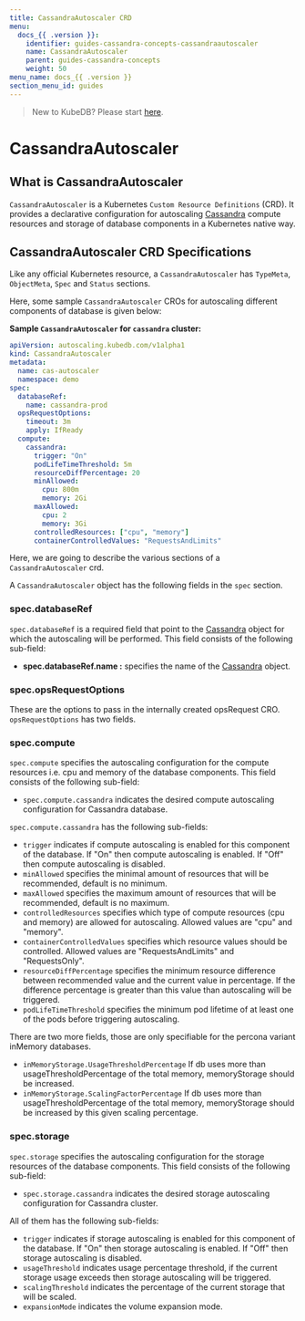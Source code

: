 ```yaml
---
title: CassandraAutoscaler CRD
menu:
  docs_{{ .version }}:
    identifier: guides-cassandra-concepts-cassandraautoscaler
    name: CassandraAutoscaler
    parent: guides-cassandra-concepts
    weight: 50
menu_name: docs_{{ .version }}
section_menu_id: guides
---
```


> New to KubeDB? Please start [here](/docs/README.md).

# CassandraAutoscaler

## What is CassandraAutoscaler

`CassandraAutoscaler` is a Kubernetes `Custom Resource Definitions` (CRD). It provides a declarative configuration for autoscaling [Cassandra](https://cassandra.apache.org/) compute resources and storage of database components in a Kubernetes native way.

## CassandraAutoscaler CRD Specifications

Like any official Kubernetes resource, a `CassandraAutoscaler` has `TypeMeta`, `ObjectMeta`, `Spec` and `Status` sections.

Here, some sample `CassandraAutoscaler` CROs for autoscaling different components of database is given below:

**Sample `CassandraAutoscaler` for `cassandra` cluster:**

```yaml
apiVersion: autoscaling.kubedb.com/v1alpha1
kind: CassandraAutoscaler
metadata:
  name: cas-autoscaler
  namespace: demo
spec:
  databaseRef:
    name: cassandra-prod
  opsRequestOptions:
    timeout: 3m
    apply: IfReady
  compute:
    cassandra:
      trigger: "On"
      podLifeTimeThreshold: 5m
      resourceDiffPercentage: 20
      minAllowed:
        cpu: 800m
        memory: 2Gi
      maxAllowed:
        cpu: 2
        memory: 3Gi
      controlledResources: ["cpu", "memory"]
      containerControlledValues: "RequestsAndLimits"
```

Here, we are going to describe the various sections of a `CassandraAutoscaler` crd.

A `CassandraAutoscaler` object has the following fields in the `spec` section.

### spec.databaseRef

`spec.databaseRef` is a required field that point to the [Cassandra](/docs/guides/cassandra/concepts/cassandra.md) object for which the autoscaling will be performed. This field consists of the following sub-field:

- **spec.databaseRef.name :** specifies the name of the [Cassandra](/docs/guides/cassandra/concepts/cassandra.md) object.

### spec.opsRequestOptions
These are the options to pass in the internally created opsRequest CRO. `opsRequestOptions` has two fields.

### spec.compute

`spec.compute` specifies the autoscaling configuration for the compute resources i.e. cpu and memory of the database components. This field consists of the following sub-field:

- `spec.compute.cassandra` indicates the desired compute autoscaling configuration for Cassandra database.


`spec.compute.cassandra` has the following sub-fields:

- `trigger` indicates if compute autoscaling is enabled for this component of the database. If "On" then compute autoscaling is enabled. If "Off" then compute autoscaling is disabled.
- `minAllowed` specifies the minimal amount of resources that will be recommended, default is no minimum.
- `maxAllowed` specifies the maximum amount of resources that will be recommended, default is no maximum.
- `controlledResources` specifies which type of compute resources (cpu and memory) are allowed for autoscaling. Allowed values are "cpu" and "memory".
- `containerControlledValues` specifies which resource values should be controlled. Allowed values are "RequestsAndLimits" and "RequestsOnly".
- `resourceDiffPercentage` specifies the minimum resource difference between recommended value and the current value in percentage. If the difference percentage is greater than this value than autoscaling will be triggered.
- `podLifeTimeThreshold` specifies the minimum pod lifetime of at least one of the pods before triggering autoscaling.

There are two more fields, those are only specifiable for the percona variant inMemory databases.
- `inMemoryStorage.UsageThresholdPercentage` If db uses more than usageThresholdPercentage of the total memory, memoryStorage should be increased.
- `inMemoryStorage.ScalingFactorPercentage` If db uses more than usageThresholdPercentage of the total memory, memoryStorage should be increased by this given scaling percentage.

### spec.storage

`spec.storage` specifies the autoscaling configuration for the storage resources of the database components. This field consists of the following sub-field:

- `spec.storage.cassandra` indicates the desired storage autoscaling configuration for Cassandra cluster.


All of them has the following sub-fields:

- `trigger` indicates if storage autoscaling is enabled for this component of the database. If "On" then storage autoscaling is enabled. If "Off" then storage autoscaling is disabled.
- `usageThreshold` indicates usage percentage threshold, if the current storage usage exceeds then storage autoscaling will be triggered.
- `scalingThreshold` indicates the percentage of the current storage that will be scaled.
- `expansionMode` indicates the volume expansion mode.
